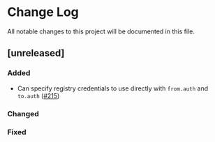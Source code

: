 # Change Log
All notable changes to this project will be documented in this file.
## [unreleased]

### Added

- Can specify registry credentials to use directly with `from.auth` and `to.auth` ([#215](https://github.com/google/jib/issues/215))

### Changed

### Fixed
